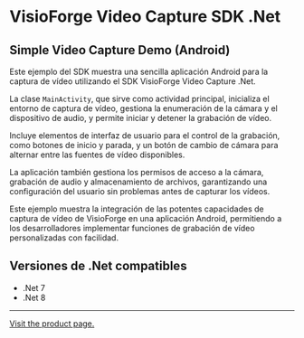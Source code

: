 ﻿# VisioForge Video Capture SDK .Net

## Simple Video Capture Demo (Android)

Este ejemplo del SDK muestra una sencilla aplicación Android para la captura de vídeo utilizando el SDK VisioForge Video Capture .Net.

La clase `MainActivity`, que sirve como actividad principal, inicializa el entorno de captura de vídeo, gestiona la enumeración de la cámara y el dispositivo de audio, y permite iniciar y detener la grabación de vídeo.

Incluye elementos de interfaz de usuario para el control de la grabación, como botones de inicio y parada, y un botón de cambio de cámara para alternar entre las fuentes de vídeo disponibles.

La aplicación también gestiona los permisos de acceso a la cámara, grabación de audio y almacenamiento de archivos, garantizando una configuración del usuario sin problemas antes de capturar los vídeos.

Este ejemplo muestra la integración de las potentes capacidades de captura de vídeo de VisioForge en una aplicación Android, permitiendo a los desarrolladores implementar funciones de grabación de vídeo personalizadas con facilidad.

## Versiones de .Net compatibles

* .Net 7
* .Net 8

---

[Visit the product page.](https://www.visioforge.com/video-capture-sdk-net)
